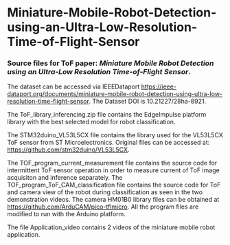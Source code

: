 # Miniature-Mobile-Robot-Detection-using-an-Ultra-Low-Resolution-Time-of-Flight-Sensor

### Source files for ToF paper: *Miniature Mobile Robot Detection using an Ultra-Low Resolution Time-of-Flight Sensor*.

The dataset can be accessed via IEEEDataport https://ieee-dataport.org/documents/miniature-mobile-robot-detection-using-ultra-low-resolution-time-flight-sensor. The Dataset DOI is 10.21227/28ha-8921.

The ToF_library_inferencing.zip file contains the EdgeImpulse platform library with the best selected model for robot classification.

The STM32duino_VL53L5CX file contains the library used for the VL53L5CX ToF sensor from ST Microelectronics. Original files can be accessed at: https://github.com/stm32duino/VL53L5CX.

The TOF_program_current_measurement file contains the source code for intermittent ToF sensor operation in order to measure current of ToF image acquisiton and inference separately. The TOF_program_ToF_CAM_classification file contains the source code for ToF and camera view of the robot during classification as seen in the two demonstration videos. The camera HM01B0 library files can be obtained at https://github.com/ArduCAM/pico-tflmicro. All the program files are modified to run with the Arduino platform.

The file Application_video contains 2 videos of the miniature mobile robot application.
